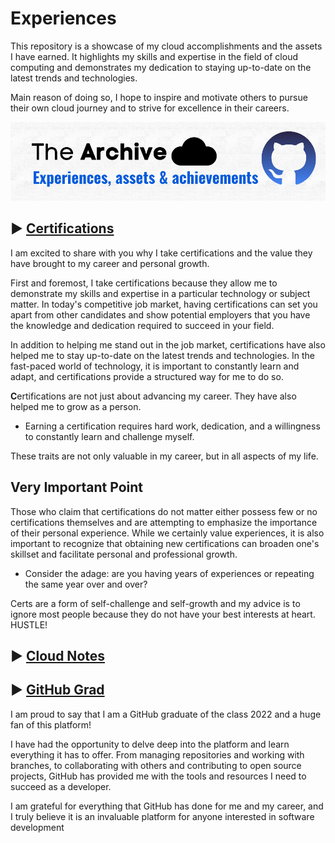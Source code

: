 # Experiences
This repository is a showcase of my cloud accomplishments and the assets I have earned. It highlights my skills and expertise in the field of cloud computing and demonstrates my dedication to staying up-to-date on the latest trends and technologies.

Main reason of doing so, I hope to inspire and motivate others to pursue their own cloud journey and to strive for excellence in their careers.

<img src="cover.png">

## ▶ [Certifications](https://github.com/Y4HYA4/ExperienceInCloud/tree/main/Certifications!#readme)
<!--
### Aquired Exams
> Sort by timeline.
- [1- Microsoft Azure Fundamentals](/Certifications!/1°AZ-900.pdf)
- [2- Microsoft Azure Data Fundamentals ](/Certifications!/2°DP-900.pdf)
- [3- Microsoft Azure AI Fundamentals ](/Certifications!/3°AI-900.pdf)
- [4- Microsoft Power Platform Fundamentals ](/Certifications!/4°PL-900.pdf)
- [5- Microsoft Azure Administrator Associate](/Certifications!/5°AZ-104.pdf)
- [6- Microsoft Azure Security Engineer Associate](/Certifications!/6°AZ-500.pdf)
- [7- Microsoft DevOps Engineer Expert](/Certifications!/7°AZ-400.pdf)
- [8- Microsoft Azure Developer Associate](/Certifications!/8°AZ-204.pdf)
- [9- Microsoft Certified Trainer](/Certifications!/MCT.pdf)
- [10- Microsoft Security, Compliance, and Identity Fundamentals](/Certifications!/9°SC-900.pdf)
- [11- Terraform Associate ](/Certifications!/10°Terraform.pdf)
- [12- Microsoft Azure Solutions Architect Expert](/Certifications!/11°AZ-305.pdf)
- [13- Microsoft Azure Network Engineer Associate ](/Certifications!/12°AZ-700.pdf)
- [14- Microsoft Security Operations Analyst Associate](/Certifications!/13°SC-200.pdf)
- [15- AWS Certified Cloud Practitioner ](/Certifications!/14°%20AWS%20Certified%20Cloud%20Practitioner%20certificate.pdf)
 -->
 I am excited to share with you why I take certifications and the value they have brought to my career and personal growth.

First and foremost, I take certifications because they allow me to demonstrate my skills and expertise in a particular technology or subject matter. In today's competitive job market, having certifications can set you apart from other candidates and show potential employers that you have the knowledge and dedication required to succeed in your field.

In addition to helping me stand out in the job market, certifications have also helped me to stay up-to-date on the latest trends and technologies. In the fast-paced world of technology, it is important to constantly learn and adapt, and certifications provide a structured way for me to do so.

**C**ertifications are not just about advancing my career. They have also helped me to grow as a person. 
- Earning a certification requires hard work, dedication, and a willingness to constantly learn and challenge myself. 

These traits are not only valuable in my career, but in all aspects of my life.
 
## Very Important Point
Those who claim that certifications do not matter either possess few or no certifications themselves and are attempting to emphasize the importance of their personal experience. While we certainly value experiences, it is also important to recognize that obtaining new certifications can broaden one's skillset and facilitate personal and professional growth. 
- Consider the adage: are you having years of experiences or repeating the same year over and over?

Certs are a form of self-challenge and self-growth and my advice is to ignore most people because they do not have your best interests at heart. HUSTLE!

## ▶ [Cloud Notes](https://github.com/Y4HYA4/ExperienceInCloud/tree/main/Notes#readme)
## ▶ [GitHub Grad](https://github.com/Y4HYA4/GitHubGraduation-2022/blob/main/README.md)

I am proud to say that I am a GitHub graduate of the class 2022 and a huge fan of this platform!

I have had the opportunity to delve deep into the platform and learn everything it has to offer. From managing repositories and working with branches, to collaborating with others and contributing to open source projects, GitHub has provided me with the tools and resources I need to succeed as a developer.

I am grateful for everything that GitHub has done for me and my career, and I truly believe it is an invaluable platform for anyone interested in software development

